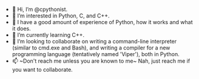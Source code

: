 - 👋 Hi, I’m @cpythonist.
- 👀 I’m interested in Python, C, and C++.
- 🐍 I have a good amount of experience of Python, how it works and what it does.
- 🌱 I’m currently learning C++.
- 💞️ I’m looking to collaborate on writing a command-line interpreter (similar to cmd.exe and Bash), and writing a compiler for a new programming language (tentatively named 'Viper'), both in Python.
- 📫 ~Don't reach me unless you are known to me~ Nah, just reach me if you want to collaborate.
